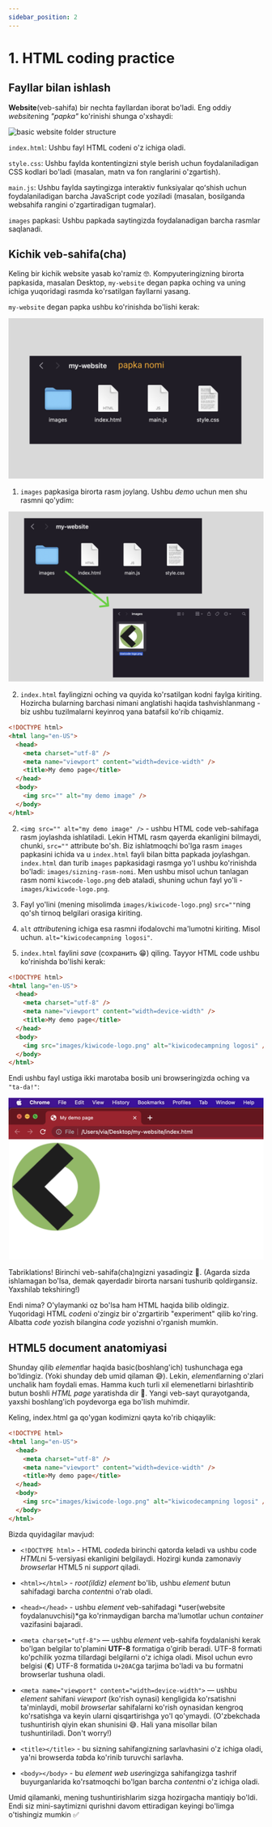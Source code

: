 ```yaml
---
sidebar_position: 2
---
```


# 1. HTML coding practice

## Fayllar bilan ishlash

**Website**(veb-sahifa) bir nechta fayllardan iborat bo'ladi. Eng oddiy *website*ning _"papka"_ ko'rinishi shunga o'xshaydi:

![basic website folder structure](./img/simple-website-folder.png)

`index.html`: Ushbu fayl HTML codeni o'z ichiga oladi.

`style.css`: Ushbu faylda kontentingizni style berish uchun foydalaniladigan CSS kodlari bo'ladi (masalan, matn va fon ranglarini o'zgartish).

`main.js`: Ushbu faylda saytingizga interaktiv funksiyalar qoʻshish uchun foydalaniladigan barcha JavaScript code yoziladi (masalan, bosilganda websahifa rangini o'zgartiradigan tugmalar).

`images` papkasi: Ushbu papkada saytingizda foydalanadigan barcha rasmlar saqlanadi.

## Kichik veb-sahifa(cha)

Keling bir kichik website yasab ko'ramiz 🤓. Kompyuteringizning birorta papkasida, masalan Desktop, `my-website` degan papka oching va uning ichiga yuqoridagi rasmda ko'rsatilgan fayllarni yasang.

`my-website` degan papka ushbu ko'rinishda bo'lishi kerak:

![basic website folder](./img/website.png)

1. `images` papkasiga birorta rasm joylang. Ushbu _demo_ uchun men shu rasmni qo'ydim:

![basic website folder](./img/images-folder.png)

2. `index.html` faylingizni oching va quyida ko'rsatilgan kodni faylga kiriting. Hozircha bularning barchasi nimani anglatishi haqida tashvishlanmang - biz ushbu tuzilmalarni keyinroq yana batafsil ko'rib chiqamiz.

```html title="index.html"
<!DOCTYPE html>
<html lang="en-US">
  <head>
    <meta charset="utf-8" />
    <meta name="viewport" content="width=device-width" />
    <title>My demo page</title>
  </head>
  <body>
    <img src="" alt="my demo image" />
  </body>
</html>
```

2. `<img src="" alt="my demo image" />` - ushbu HTML code veb-sahifaga rasm joylashda ishlatiladi. Lekin HTML rasm qayerda ekanligini bilmaydi, chunki, `src=""` attribute bo'sh. Biz ishlatmoqchi bo'lga rasm `images` papkasini ichida va u `index.html` fayli bilan bitta papkada joylashgan. `index.html` dan turib `images` papkasidagi rasmga yo'l ushbu ko'rinishda bo'ladi: `images/sizning-rasm-nomi`. Men ushbu misol uchun tanlagan rasm nomi `kiwcode-logo.png` deb ataladi, shuning uchun fayl yo'li - `images/kiwicode-logo.png`.

3. Fayl yo'lini (mening misolimda `images/kiwicode-logo.png`) `src=""`ning qo'sh tirnoq belgilari orasiga kiriting.

4. `alt` *attribute*ning ichiga esa rasmni ifodalovchi ma'lumotni kiriting. Misol uchun. `alt="kiwicodecampning logosi"`.

5. `index.html` faylini _save_ (сохранить 😁) qiling. Tayyor HTML code ushbu ko'rinishda bo'lishi kerak:

```html title="index.html"
<!DOCTYPE html>
<html lang="en-US">
  <head>
    <meta charset="utf-8" />
    <meta name="viewport" content="width=device-width" />
    <title>My demo page</title>
  </head>
  <body>
    <img src="images/kiwicode-logo.png" alt="kiwicodecampning logosi" />
  </body>
</html>
```

Endi ushbu fayl ustiga ikki marotaba bosib uni browseringizda oching va `"ta-da!"`:

![basic website folder](./img/html_img_preview.png)

Tabriklations! Birinchi veb-sahifa(cha)ngizni yasadingiz 🥳. (Agarda sizda ishlamagan bo'lsa, demak qayerdadir birorta narsani tushurib qoldirgansiz. Yaxshilab tekshiring!)

Endi nima? O'ylaymanki oz bo'lsa ham HTML haqida bilib oldingiz. Yuqoridagi HTML *code*ni o'zingiz bir o'zrgartirib "experiment" qilib ko'ring. Albatta _code_ yozish bilangina _code_ yozishni o'rganish mumkin.

## HTML5 document anatomiyasi

Shunday qilib *element*lar haqida basic(boshlang'ich) tushunchaga ega bo'ldingiz. (Yoki shunday deb umid qilaman 😅). Lekin, *element*larning o'zlari unchalik ham foydali emas. Hamma kuch turli xil elemenetlarni birlashtirib butun boshli _HTML page_ yaratishda dir 💪.
Yangi veb-sayt qurayotganda, yaxshi boshlang'ich poydevorga ega bo'lish muhimdir.

Keling, index.html ga qo'ygan kodimizni qayta ko'rib chiqaylik:

```html title="index.html"
<!DOCTYPE html>
<html lang="en-US">
  <head>
    <meta charset="utf-8" />
    <meta name="viewport" content="width=device-width" />
    <title>My demo page</title>
  </head>
  <body>
    <img src="images/kiwicode-logo.png" alt="kiwicodecampning logosi" />
  </body>
</html>
```

Bizda quyidagilar mavjud:

- `<!DOCTYPE html>` - HTML *code*da birinchi qatorda keladi va ushbu code *HTML*ni 5-versiyasi ekanligini belgilaydi. Hozirgi kunda zamonaviy *browser*lar HTML5 ni _support_ qiladi.

- `<html></html>` - _root(ildiz) element_ bo'lib, ushbu _element_ butun sahifadagi barcha *content*ni o'rab oladi.

- `<head></head>` - ushbu _element_ veb-sahifadagi *user(website foydalanuvchisi)*ga ko'rinmaydigan barcha ma'lumotlar uchun _container_ vazifasini bajaradi.

- `<meta charset="utf-8">` — ushbu _element_ veb-sahifa foydalanishi kerak bo'lgan belgilar to'plamini **UTF-8** formatiga o'girib beradi. UTF-8 formati ko'pchilik yozma tillardagi belgilarni o'z ichiga oladi. Misol uchun evro belgisi (**€**) UTF-8 formatida `U+20AC`ga tarjima bo'ladi va bu formatni browserlar tushuna oladi.

- `<meta name="viewport" content="width=device-width">` — ushbu _element_ sahifani _viewport_ (ko'rish oynasi) kengligida ko'rsatishni ta'minlaydi, mobil *browser*lar sahifalarni ko'rish oynasidan kengroq ko'rsatishga va keyin ularni qisqartirishga yo'l qo'ymaydi. (O'zbekchada tushuntirish qiyin ekan shunisini 😅. Hali yana misollar bilan tushuntiriladi. Don't worry!)

- `<title></title>` - bu sizning sahifangizning sarlavhasini o'z ichiga oladi, ya'ni browserda *tab*da ko'rinib turuvchi sarlavha.

- `<body></body>` - bu _element_ *web user*ingizga sahifangizga tashrif buyurganlarida ko'rsatmoqchi bo'lgan barcha *content*ni o'z ichiga oladi.

Umid qilamanki, mening tushuntirishlarim sizga hozirgacha mantiqiy bo'ldi. Endi siz mini-saytimizni qurishni davom ettiradigan keyingi bo'limga o'tishingiz mumkin ✅
